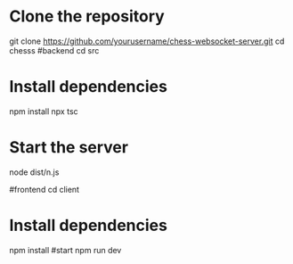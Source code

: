 # Clone the repository
git clone https://github.com/yourusername/chess-websocket-server.git
cd chesss
#backend
cd src
# Install dependencies
npm install
npx tsc
# Start the server
node dist/n.js

#frontend
cd client
# Install dependencies
npm install
#start
npm run dev
